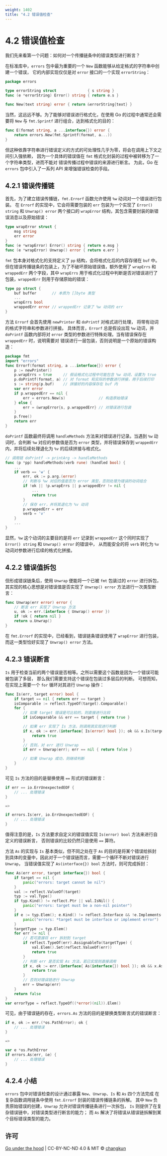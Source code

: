 ```yaml
---
weight: 1402
title: "4.2 错误值检查"
---
```


# 4.2 错误值检查

我们先来看第一个问题：如何对一个传播链条中的错误类型进行断言？

在标准库中，`errors` 包中最为重要的一个 `New` 函数能够从给定格式的字符串中创建一个错误，
它的内部实现仅仅是对 `error` 接口的一个实现 `errorString`：

```go
package errors

type errorString struct              { s string }
func (e *errorString) Error() string { return e.s }

func New(text string) error { return &errorString{text} }
```

当然，这远远不够。为了能够对错误进行格式化，在使用 Go 的过程中通常还会需要将 `New` 
与 `fmt.Sprintf` 进行组合，达到格式化的目的：

```go
func E(format string, a ...interface{}) error {
	return errors.New(fmt.Sprintf(format, a...))
}
```

但这种依靠字符串进行错误定义的方式的可处理性几乎为零，将会在调用上下文之间引入强依赖，
因为一个具体的错误值在 `fmt` 格式化封装的过程中被转移为了一个字符串类型，进而不能对
错误传播过程中错误的来源进行断言。
为此，Go 在 `errors` 包中引入了一系列 API 来增强错误检查的手段。

## 4.2.1 错误传播链

首先，为了建立错误传播链，`fmt.Errorf` 函数允许使用 `%w` 动词对一个错误进行包装。
在 `Errorf` 的实现中，它会将需要包装的 `err` 包装为一个实现了 `Error() string` 
和 `Unwrap() error` 两个接口的 `wrapError` 结构，其包含需要封装的新错误消息以及原始错误：

```go
type wrapError struct {
	msg string
	err error
}
func (e *wrapError) Error() string { return e.msg }
func (e *wrapError) Unwrap() error { return e.err }
```

`fmt` 包本身对格式化的支持定义了 `pp` 结构，会将格式化后的内容存储在 `buf` 中。
但在错误传播链条的包装上，为了不破坏原始错误值，额外使用了 `wrapErrs` 和 `wrappedErr`
两个字段，其中 `wrapErrs` 用于格式化过程中判断是否对错误进行了包装，`wrappedErr`
则用于存储原始的错误：

```go
type pp struct {
	buf buffer       // 本质为 []byte 类型
	...
	wrapErrs bool
	wrappedErr error // wrappedErr 记录了 %w 动词的 err
}
```

方法 `Errorf` 会首先使用 `newPrinter` 和 `doPrintf` 对格式进行处理，
将带有动词的格式字符串和参数进行拼接。
具体而言，`Errorf` 总是假设出现 `%w` 动词，并 `doPrintf` 函数内部将对
`error` 类型的参数进行特殊处理。当有错误保存在 `wrappedErr` 时，说明需要对
错误进行一层包装，否则说明是一个原始的错误构造：

```go
package fmt
import "errors"
func Errorf(format string, a ...interface{}) error {
	p := newPrinter()
	p.wrapErrs = true     // 假设格式化过程中可能包含 %w 动词，设置为 true
	p.doPrintf(format, a) // 对 format 和实际的参数进行拼接，用于后续打印
	s := string(p.buf)    // 拼接好的内容保存在 buf 内
	var err error
	if p.wrappedErr == nil {
		err = errors.New(s)               // 构造原始错误
	} else {
		err = &wrapError{s, p.wrappedErr} // 对错误进行包装
	}
	p.free()
	return err
}
```

`doPrintf` 函数最终将调用 `handleMethods` 方法来对错误进行记录。当遇到 `%w` 动词时，会判断 `%w` 对应的参数值是否为 `error` 类型，并将错误保存到 `wrappedErr` 内，并将后续处理退化为 `%v` 的后续拼接与格式化。

```go
// 调用链 doPrintf -> printArg -> handleMethods
func (p *pp) handleMethods(verb rune) (handled bool) {
	...
	if verb == 'w' {
		err, ok := p.arg.(error)
		// 判断与 %w 对应的值是否为 error 类型，否则处理为错误的动词组合
		if !ok || !p.wrapErrs || p.wrappedErr != nil {
			...
			return true
		}
		// 保存 err，并将其退化为 %v 动词
		p.wrappedErr = err
		verb = 'v'
	}
	...
}
```

显然，`%w` 这个动词的主要目的是将 `err` 记录到 `wrappedErr` 这个同时实现了 `Error() string` 和 `Unwrap() error` 的错误中，
从而能安全的将 `verb` 转化为 `%v` 动词对参数进行后续的格式化拼接。

## 4.2.2 错误值拆包

但形成错误链条后，使用 `Unwrap` 便能将一个已被 `fmt` 包装过的 `error` 进行拆包，
其实现的核心思想是对错误值是否实现了 `Unwrap() error` 方法进行一次类型断言：

```go
func Unwrap(err error) error {
	// 断言 err 实现了 Unwrap 方法
	u, ok := err.(interface { Unwrap() error })
	if !ok { return nil }
	return u.Unwrap()
}
```

在 `fmt.Errorf` 的实现中，已经看到，错误链条错误使用了 `wrapError` 进行包装，
而这一类型恰好实现了 `Unwrap() error` 方法。

## 4.2.3 错误断言

`Is` 用于检查当前的两个错误是否相等。之所以需要这个函数是因为一个错误可能被包装了多层，
那么我们需要支持这个错误在包装过多层后的判断。
可想而知，在实现上需要一个 `for` 循环对其进行 `Unwrap` 操作：

```go
func Is(err, target error) bool {
	if target == nil { return err == target }
	isComparable := reflect.TypeOf(target).Comparable()
	for {
		// 如果 target 错误是可比较的，则直接进行比较
		if isComparable && err == target { return true }

		// 如果 err 实现了 Is 方法，则调用其实现进行判断
		if x, ok := err.(interface{ Is(error) bool }); ok && x.Is(target) {
			return true
		}
		// 否则，对 err 进行 Unwrap
		if err = Unwrap(err); err == nil { return false }

		// 如果 Unwrap 成功，则继续判断
	}
}
```

可见 `Is` 方法的目的是替换使用 `==` 形式的错误断言：

```go
if err == io.ErrUnexpectedEOF {
	// ... 处理错误
}

=>

if errors.Is(err, io.ErrUnexpectedEOF) {
	// ... 处理错误
}
```

值得注意的是，`Is` 方法要求自定义的错误值实现 `Is(error) bool` 方法来进行自定义的错误断言，
否则错误的比较仍然只是使用 `==` 算符。

方法 `As` 的实现与 `Is` 基本类似，但不同之处在于 `As` 的目的是将某个错误给拆封
到具体的变量中，因此对于一个错误链而言，需要一个循环不断对错误进行 `Unwrap`，
当错误值实现了 `As(interface{}) bool` 方法时，则可完成拆封：

```go
func As(err error, target interface{}) bool {
	if target == nil {
		panic("errors: target cannot be nil")
	}
	val := reflect.ValueOf(target)
	typ := val.Type()
	if typ.Kind() != reflect.Ptr || val.IsNil() {
		panic("errors: target must be a non-nil pointer")
	}
	if e := typ.Elem(); e.Kind() != reflect.Interface && !e.Implements(errorType) {
		panic("errors: *target must be interface or implement error")
	}
	targetType := typ.Elem()
	for err != nil {
		// 若可直接将 err 拆封到 target
		if reflect.TypeOf(err).AssignableTo(targetType) {
			val.Elem().Set(reflect.ValueOf(err))
			return true
		}
		// 判断 err 是否实现 As 方法，若已实现则直接调用
		if x, ok := err.(interface{ As(interface{}) bool }); ok && x.As(target) {
			return true
		}
		// 否则对错误链进行 Unwrap
		err = Unwrap(err)
	}
	return false
}
var errorType = reflect.TypeOf((*error)(nil)).Elem()
```

可见，由于错误链的存在，`errors.As` 方法的目的是替换类型断言式的错误断言：

```go
if e, ok := err.(*os.PathError); ok {
	// ... 处理错误
}

=>

var e *os.PathError
if errors.As(err, &e) {
	// ... 处理错误
}
```

## 4.2.4 小结

`errors` 包中对错误检查的设计通过暴露 `New`、`Unwrap`、`Is` 和 `As` 四个方法完成
在复杂函数调用链条中使用 `fmt.Errorf` 封装的错误传播链条的拆解。
其中 `New` 负责原始错误的创建，`Unwrap` 允许对错误传播链条进行一次拆包，
`Is` 则提供了在复杂错误链中，对错误类型进行断言的能力；
而 `As` 解决了将错误从错误链拆解到某个目标错误类型的能力。

## 许可

[Go under the hood](https://github.com/golang-design/under-the-hood) | CC-BY-NC-ND 4.0 & MIT &copy; [changkun](https://changkun.de)